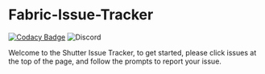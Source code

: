 # Fabric-Issue-Tracker
[![Codacy Badge](https://app.codacy.com/project/badge/Grade/4239254582fa436993025e099d6c170b)](https://www.codacy.com/gh/Studio-Archetype/Shutter-Fabric/dashboard?utm_source=github.com&amp;utm_medium=referral&amp;utm_content=Studio-Archetype/Shutter-Fabric&amp;utm_campaign=Badge_Grade) ![Discord](https://img.shields.io/discord/726511851189305354?color=%237289DA) 

Welcome to the Shutter Issue Tracker, to get started, please click issues at the top of the page, and follow the prompts to report your issue. 
